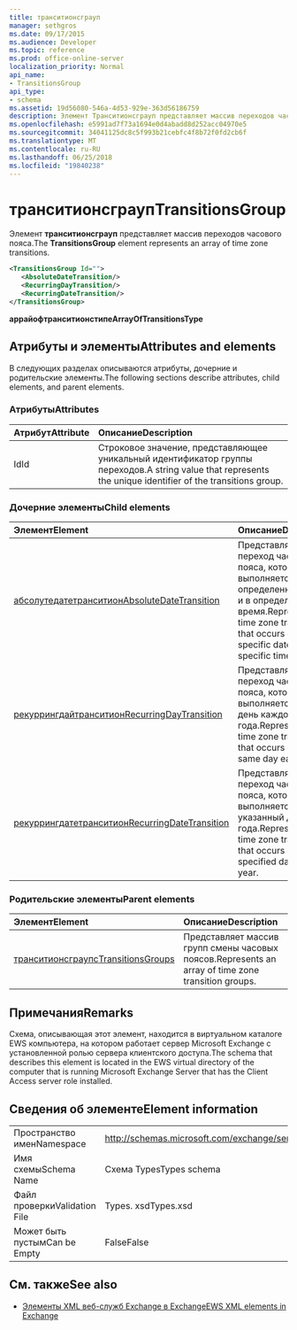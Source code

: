 ```yaml
---
title: транситионсграуп
manager: sethgros
ms.date: 09/17/2015
ms.audience: Developer
ms.topic: reference
ms.prod: office-online-server
localization_priority: Normal
api_name:
- TransitionsGroup
api_type:
- schema
ms.assetid: 19d56080-546a-4d53-929e-363d56186759
description: Элемент Транситионсграуп представляет массив переходов часового пояса.
ms.openlocfilehash: e5991ad7f73a1694e0d4abadd8d252acc04970e5
ms.sourcegitcommit: 34041125dc8c5f993b21cebfc4f8b72f0fd2cb6f
ms.translationtype: MT
ms.contentlocale: ru-RU
ms.lasthandoff: 06/25/2018
ms.locfileid: "19840238"
---
```

# <a name="transitionsgroup"></a><span data-ttu-id="f753c-103">транситионсграуп</span><span class="sxs-lookup"><span data-stu-id="f753c-103">TransitionsGroup</span></span>

<span data-ttu-id="f753c-104">Элемент **транситионсграуп** представляет массив переходов часового пояса.</span><span class="sxs-lookup"><span data-stu-id="f753c-104">The **TransitionsGroup** element represents an array of time zone transitions.</span></span> 
  
```xml
<TransitionsGroup Id="">
   <AbsoluteDateTransition/>
   <RecurringDayTransition/>
   <RecurringDateTransition/>
</TransitionsGroup>
```

 <span data-ttu-id="f753c-105">**аррайофтранситионстипе**</span><span class="sxs-lookup"><span data-stu-id="f753c-105">**ArrayOfTransitionsType**</span></span>
## <a name="attributes-and-elements"></a><span data-ttu-id="f753c-106">Атрибуты и элементы</span><span class="sxs-lookup"><span data-stu-id="f753c-106">Attributes and elements</span></span>

<span data-ttu-id="f753c-107">В следующих разделах описываются атрибуты, дочерние и родительские элементы.</span><span class="sxs-lookup"><span data-stu-id="f753c-107">The following sections describe attributes, child elements, and parent elements.</span></span>
  
### <a name="attributes"></a><span data-ttu-id="f753c-108">Атрибуты</span><span class="sxs-lookup"><span data-stu-id="f753c-108">Attributes</span></span>

|<span data-ttu-id="f753c-109">**Атрибут**</span><span class="sxs-lookup"><span data-stu-id="f753c-109">**Attribute**</span></span>|<span data-ttu-id="f753c-110">**Описание**</span><span class="sxs-lookup"><span data-stu-id="f753c-110">**Description**</span></span>|
|:-----|:-----|
|<span data-ttu-id="f753c-111">Id</span><span class="sxs-lookup"><span data-stu-id="f753c-111">Id</span></span>  <br/> |<span data-ttu-id="f753c-112">Строковое значение, представляющее уникальный идентификатор группы переходов.</span><span class="sxs-lookup"><span data-stu-id="f753c-112">A string value that represents the unique identifier of the transitions group.</span></span>  <br/> |
   
### <a name="child-elements"></a><span data-ttu-id="f753c-113">Дочерние элементы</span><span class="sxs-lookup"><span data-stu-id="f753c-113">Child elements</span></span>

|<span data-ttu-id="f753c-114">**Элемент**</span><span class="sxs-lookup"><span data-stu-id="f753c-114">**Element**</span></span>|<span data-ttu-id="f753c-115">**Описание**</span><span class="sxs-lookup"><span data-stu-id="f753c-115">**Description**</span></span>|
|:-----|:-----|
|[<span data-ttu-id="f753c-116">абсолутедатетранситион</span><span class="sxs-lookup"><span data-stu-id="f753c-116">AbsoluteDateTransition</span></span>](absolutedatetransition.md) <br/> |<span data-ttu-id="f753c-117">Представляет переход часового пояса, который выполняется в определенный день и в определенное время.</span><span class="sxs-lookup"><span data-stu-id="f753c-117">Represents a time zone transition that occurs on a specific date and at a specific time.</span></span>  <br/> |
|[<span data-ttu-id="f753c-118">рекуррингдайтранситион</span><span class="sxs-lookup"><span data-stu-id="f753c-118">RecurringDayTransition</span></span>](recurringdaytransition.md) <br/> |<span data-ttu-id="f753c-119">Представляет переход часового пояса, который выполняется в один день каждого года.</span><span class="sxs-lookup"><span data-stu-id="f753c-119">Represents a time zone transition that occurs on the same day each year.</span></span>  <br/> |
|[<span data-ttu-id="f753c-120">рекуррингдатетранситион</span><span class="sxs-lookup"><span data-stu-id="f753c-120">RecurringDateTransition</span></span>](recurringdatetransition.md) <br/> |<span data-ttu-id="f753c-121">Представляет переход часового пояса, который выполняется в указанный день года.</span><span class="sxs-lookup"><span data-stu-id="f753c-121">Represents a time zone transition that occurs on a specified day of the year.</span></span>  <br/> |
   
### <a name="parent-elements"></a><span data-ttu-id="f753c-122">Родительские элементы</span><span class="sxs-lookup"><span data-stu-id="f753c-122">Parent elements</span></span>

|<span data-ttu-id="f753c-123">**Элемент**</span><span class="sxs-lookup"><span data-stu-id="f753c-123">**Element**</span></span>|<span data-ttu-id="f753c-124">**Описание**</span><span class="sxs-lookup"><span data-stu-id="f753c-124">**Description**</span></span>|
|:-----|:-----|
|[<span data-ttu-id="f753c-125">транситионсграупс</span><span class="sxs-lookup"><span data-stu-id="f753c-125">TransitionsGroups</span></span>](transitionsgroups.md) <br/> |<span data-ttu-id="f753c-126">Представляет массив групп смены часовых поясов.</span><span class="sxs-lookup"><span data-stu-id="f753c-126">Represents an array of time zone transition groups.</span></span>  <br/> |
   
## <a name="remarks"></a><span data-ttu-id="f753c-127">Примечания</span><span class="sxs-lookup"><span data-stu-id="f753c-127">Remarks</span></span>

<span data-ttu-id="f753c-128">Схема, описывающая этот элемент, находится в виртуальном каталоге EWS компьютера, на котором работает сервер Microsoft Exchange с установленной ролью сервера клиентского доступа.</span><span class="sxs-lookup"><span data-stu-id="f753c-128">The schema that describes this element is located in the EWS virtual directory of the computer that is running Microsoft Exchange Server that has the Client Access server role installed.</span></span>
  
## <a name="element-information"></a><span data-ttu-id="f753c-129">Сведения об элементе</span><span class="sxs-lookup"><span data-stu-id="f753c-129">Element information</span></span>

|||
|:-----|:-----|
|<span data-ttu-id="f753c-130">Пространство имен</span><span class="sxs-lookup"><span data-stu-id="f753c-130">Namespace</span></span>  <br/> |http://schemas.microsoft.com/exchange/services/2006/types  <br/> |
|<span data-ttu-id="f753c-131">Имя схемы</span><span class="sxs-lookup"><span data-stu-id="f753c-131">Schema Name</span></span>  <br/> |<span data-ttu-id="f753c-132">Схема Types</span><span class="sxs-lookup"><span data-stu-id="f753c-132">Types schema</span></span>  <br/> |
|<span data-ttu-id="f753c-133">Файл проверки</span><span class="sxs-lookup"><span data-stu-id="f753c-133">Validation File</span></span>  <br/> |<span data-ttu-id="f753c-134">Types. xsd</span><span class="sxs-lookup"><span data-stu-id="f753c-134">Types.xsd</span></span>  <br/> |
|<span data-ttu-id="f753c-135">Может быть пустым</span><span class="sxs-lookup"><span data-stu-id="f753c-135">Can be Empty</span></span>  <br/> |<span data-ttu-id="f753c-136">False</span><span class="sxs-lookup"><span data-stu-id="f753c-136">False</span></span>  <br/> |
   
## <a name="see-also"></a><span data-ttu-id="f753c-137">См. также</span><span class="sxs-lookup"><span data-stu-id="f753c-137">See also</span></span>



- [<span data-ttu-id="f753c-138">Элементы XML веб-служб Exchange в Exchange</span><span class="sxs-lookup"><span data-stu-id="f753c-138">EWS XML elements in Exchange</span></span>](ews-xml-elements-in-exchange.md)


